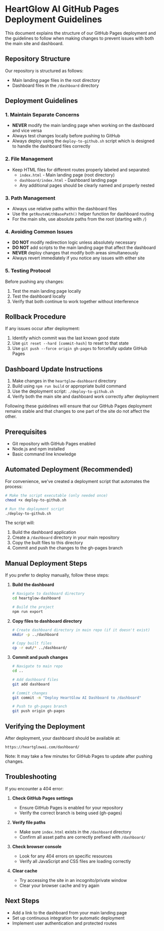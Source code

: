 # HeartGlow AI GitHub Pages Deployment Guidelines

This document explains the structure of our GitHub Pages deployment and the guidelines to follow when making changes to prevent issues with both the main site and dashboard.

## Repository Structure

Our repository is structured as follows:
- Main landing page files in the root directory
- Dashboard files in the `/dashboard` directory

## Deployment Guidelines

### 1. Maintain Separate Concerns

- **NEVER** modify the main landing page when working on the dashboard and vice versa
- Always test changes locally before pushing to GitHub
- Always deploy using the `deploy-to-github.sh` script which is designed to handle the dashboard files correctly

### 2. File Management

- Keep HTML files for different routes properly labeled and separated:
  - `index.html` - Main landing page (root directory)
  - `dashboard/index.html` - Dashboard landing page
  - Any additional pages should be clearly named and properly nested

### 3. Path Management

- Always use relative paths within the dashboard files
- Use the `getRouteWithBasePath()` helper function for dashboard routing
- For the main site, use absolute paths from the root (starting with `/`)

### 4. Avoiding Common Issues

- **DO NOT** modify redirection logic unless absolutely necessary
- **DO NOT** add scripts to the main landing page that affect the dashboard
- **NEVER** deploy changes that modify both areas simultaneously
- Always revert immediately if you notice any issues with either site

### 5. Testing Protocol

Before pushing any changes:
1. Test the main landing page locally
2. Test the dashboard locally
3. Verify that both continue to work together without interference

## Rollback Procedure

If any issues occur after deployment:
1. Identify which commit was the last known good state
2. Use `git reset --hard [commit-hash]` to reset to that state
3. Use `git push --force origin gh-pages` to forcefully update GitHub Pages

## Dashboard Update Instructions

1. Make changes in the `heartglow-dashboard` directory
2. Build using `npm run build` or appropriate build command
3. Use the deployment script: `./deploy-to-github.sh`
4. Verify both the main site and dashboard work correctly after deployment

Following these guidelines will ensure that our GitHub Pages deployment remains stable and that changes to one part of the site do not affect the other.

## Prerequisites

- Git repository with GitHub Pages enabled
- Node.js and npm installed
- Basic command line knowledge

## Automated Deployment (Recommended)

For convenience, we've created a deployment script that automates the process:

```bash
# Make the script executable (only needed once)
chmod +x deploy-to-github.sh

# Run the deployment script
./deploy-to-github.sh
```

The script will:
1. Build the dashboard application
2. Create a `/dashboard` directory in your main repository
3. Copy the built files to this directory
4. Commit and push the changes to the gh-pages branch

## Manual Deployment Steps

If you prefer to deploy manually, follow these steps:

1. **Build the dashboard**

   ```bash
   # Navigate to dashboard directory
   cd heartglow-dashboard
   
   # Build the project
   npm run export
   ```

2. **Copy files to dashboard directory**

   ```bash
   # Create dashboard directory in main repo (if it doesn't exist)
   mkdir -p ../dashboard
   
   # Copy built files
   cp -r out/* ../dashboard/
   ```

3. **Commit and push changes**

   ```bash
   # Navigate to main repo
   cd ..
   
   # Add dashboard files
   git add dashboard
   
   # Commit changes
   git commit -m "Deploy HeartGlow AI Dashboard to /dashboard"
   
   # Push to gh-pages branch
   git push origin gh-pages
   ```

## Verifying the Deployment

After deployment, your dashboard should be available at:

```
https://heartglowai.com/dashboard/
```

Note: It may take a few minutes for GitHub Pages to update after pushing changes.

## Troubleshooting

If you encounter a 404 error:

1. **Check GitHub Pages settings**
   - Ensure GitHub Pages is enabled for your repository
   - Verify the correct branch is being used (gh-pages)

2. **Verify file paths**
   - Make sure `index.html` exists in the `/dashboard` directory
   - Confirm all asset paths are correctly prefixed with `/dashboard/`

3. **Check browser console**
   - Look for any 404 errors on specific resources
   - Verify all JavaScript and CSS files are loading correctly

4. **Clear cache**
   - Try accessing the site in an incognito/private window
   - Clear your browser cache and try again

## Next Steps

- Add a link to the dashboard from your main landing page
- Set up continuous integration for automatic deployment
- Implement user authentication and protected routes 